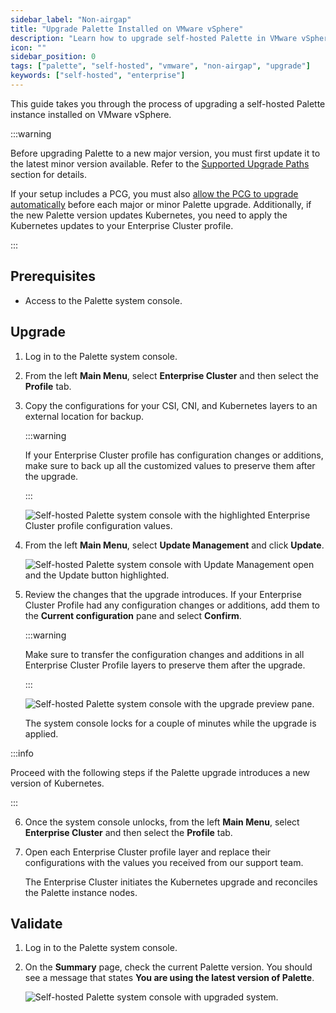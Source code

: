 ```yaml
---
sidebar_label: "Non-airgap"
title: "Upgrade Palette Installed on VMware vSphere"
description: "Learn how to upgrade self-hosted Palette in VMware vSphere."
icon: ""
sidebar_position: 0
tags: ["palette", "self-hosted", "vmware", "non-airgap", "upgrade"]
keywords: ["self-hosted", "enterprise"]
---
```


This guide takes you through the process of upgrading a self-hosted Palette instance installed on VMware vSphere.

:::warning

Before upgrading Palette to a new major version, you must first update it to the latest minor version available. Refer
to the [Supported Upgrade Paths](../upgrade.md#supported-upgrade-paths) section for details.

If your setup includes a PCG, you must also
[allow the PCG to upgrade automatically](../../../clusters/pcg/manage-pcg/pcg-upgrade.md) before each major or minor
Palette upgrade. Additionally, if the new Palette version updates Kubernetes, you need to apply the Kubernetes updates
to your Enterprise Cluster profile.

:::

## Prerequisites

- Access to the Palette system console.

## Upgrade

1. Log in to the Palette system console.

2. From the left **Main Menu**, select **Enterprise Cluster** and then select the **Profile** tab.

3. Copy the configurations for your CSI, CNI, and Kubernetes layers to an external location for backup.

   :::warning

   If your Enterprise Cluster profile has configuration changes or additions, make sure to back up all the customized
   values to preserve them after the upgrade.

   :::

   ![Self-hosted Palette system console with the highlighted Enterprise Cluster profile configuration values.](/enterprise-version_upgrade-upgrade_vmware_non-airgap_copy_configurations.png)

4. From the left **Main Menu**, select **Update Management** and click **Update**.

   ![Self-hosted Palette system console with Update Management open and the Update button highlighted.](/enterprise-version_upgrade-upgrade_vmware_non-airgap_update.png)

5. Review the changes that the upgrade introduces. If your Enterprise Cluster Profile had any configuration changes or
   additions, add them to the **Current configuration** pane and select **Confirm**.

   :::warning

   Make sure to transfer the configuration changes and additions in all Enterprise Cluster Profile layers to preserve
   them after the upgrade.

   :::

   ![Self-hosted Palette system console with the upgrade preview pane.](/enterprise-version_upgrade-upgrade_vmware_non-airgap_upgrade-preview.png)

   The system console locks for a couple of minutes while the upgrade is applied.

:::info

Proceed with the following steps if the Palette upgrade introduces a new version of Kubernetes.

:::

6. Once the system console unlocks, from the left **Main Menu**, select **Enterprise Cluster** and then select the
   **Profile** tab.

7. Open each Enterprise Cluster profile layer and replace their configurations with the values you received from our
   support team.

   The Enterprise Cluster initiates the Kubernetes upgrade and reconciles the Palette instance nodes.

## Validate

1. Log in to the Palette system console.

2. On the **Summary** page, check the current Palette version. You should see a message that states **You are using the
   latest version of Palette**.

   ![Self-hosted Palette system console with upgraded system.](/enterprise-version_upgrade-upgrade_vmware_non-airgap_upgraded.png)
